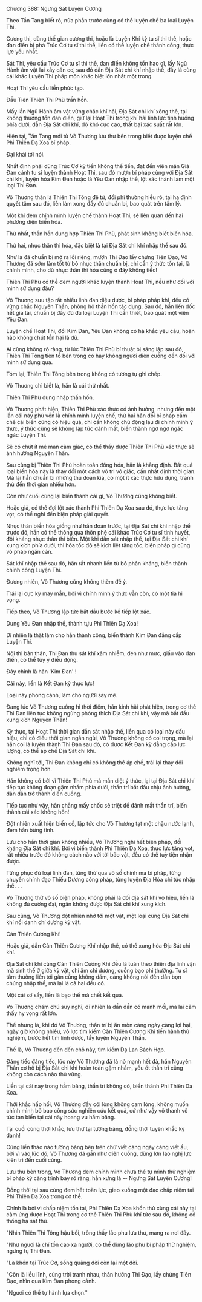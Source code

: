 




Chương 388: Ngưng Sát Luyện Cương


Theo Tần Tang biết rõ, nửa phần trước cùng có thể luyện chế ba loại Luyện Thi.

Cương thi, dùng thế gian cương thi, hoặc là Luyện Khí kỳ tu sĩ thi thể, hoặc đan điền bị phá Trúc Cơ tu sĩ thi thể, liền có thể luyện chế thành công, thực lực yếu nhất.

Sát Thi, yêu cầu Trúc Cơ tu sĩ thi thể, đan điền không tổn hao gì, lấy Ngũ Hành âm vật lại xây căn cơ, sau đó dẫn Địa Sát chi khí nhập thể, đây là cùng cái khác Luyện Thi pháp môn khác biệt lớn nhất một trong.

Hoạt Thi yêu cầu liền phức tạp.

Đầu Tiên Thiên Thi Phù trấn hồn.

Mấy lần Ngũ Hành âm vật vững chắc khí hải, Địa Sát chi khí xông thể, tại không thương tổn đan điền, giữ lại Hoạt Thi trong khí hải linh lực tình huống phía dưới, dẫn Địa Sát chi khí, độ khó cực cao, thất bại xác suất rất lớn.

Hiện tại, Tần Tang mới từ Vô Thương lưu thư bên trong biết được luyện chế Phi Thiên Dạ Xoa bí pháp.

Đại khái tới nói.

Nhất định phải dùng Trúc Cơ kỳ tiến không thể tiến, đạt đến viên mãn Giả Đan cảnh tu sĩ luyện thành Hoạt Thi, sau đó mượn bí pháp cùng với Địa Sát chi khí, luyện hóa Kim Đan hoặc là Yêu Đan nhập thể, lột xác thành làm một loại Thi Đan.

Vô Thương thân là Thiên Thi Tông đệ tử, đối phi thường hiểu rõ, tại hạ định quyết tâm sau đó, liền làm xong đầy đủ chuẩn bị, bao quát trên tâm lý.

Một khi đem chính mình luyện chế thành Hoạt Thi, sẽ liên quan đến hai phương diện biến hóa.

Thứ nhất, thần hồn dung hợp Thiên Thi Phù, phát sinh không biết biến hóa.

Thứ hai, nhục thân thi hóa, đặc biệt là tại Địa Sát chi khí nhập thể sau đó.

Như là đã chuẩn bị mở ra lối riêng, mượn Thi Đạo lấy chứng Tiên Đạo, Vô Thương đã sớm làm tốt từ bỏ nhục thân chuẩn bị, chỉ cần ý thức tồn tại, là chính mình, cho dù nhục thân thi hóa cũng ở đây không tiếc!

Thiên Thi Phù có thể đem người khác luyện thành Hoạt Thi, nếu như đối với mình sử dụng đâu?

Vô Thương sưu tập rất nhiều linh đan diệu dược, bí pháp pháp khí, đều có vững chắc Nguyên Thần, phòng hộ thần hồn tác dụng. Sau đó, hắn liền dốc hết gia tài, chuẩn bị đầy đủ đủ loại Luyện Thi cần thiết, bao quát một viên Yêu Đan.

Luyện chế Hoạt Thi, đối Kim Đan, Yêu Đan không có hà khắc yêu cầu, hoàn hảo không chút tổn hại là đủ.

Ai cũng không rõ ràng, từ lúc Thiên Thi Phù bí thuật bị sáng lập sau đó, Thiên Thi Tông tiên tổ bên trong có hay không người điên cuồng đến đối với mình sử dụng qua.

Tóm lại, Thiên Thi Tông bên trong không có tương tự ghi chép.

Vô Thương chỉ biết là, hắn là cái thứ nhất.

Thiên Thi Phù dung nhập thần hồn.

Vô Thương phát hiện, Thiên Thi Phù xác thực có ảnh hưởng, nhưng đến một lần cái này phù vốn là chính mình luyện chế, thứ hai hắn đối bí pháp cấm chế cải biến cũng có hiệu quả, chỉ cần không chủ động lau đi chính mình ý thức, ý thức cũng sẽ không lập tức đánh mất, biến thành ngơ ngơ ngác ngác Luyện Thi.

Sẽ có chút ít mê man cảm giác, có thể thấy được Thiên Thi Phù xác thực sẽ ảnh hưởng Nguyên Thần.

Sau cùng bị Thiên Thi Phù hoàn toàn đồng hóa, hẳn là khẳng định. Bất quá loại biến hóa này là thay đổi một cách vô tri vô giác, cần nhất định thời gian. Mà lại hắn chuẩn bị những thủ đoạn kia, có một ít xác thực hữu dụng, tranh thủ đến thời gian nhiều hơn.

Còn như cuối cùng lại biến thành cái gì, Vô Thương cũng không biết.

Hoặc giả, có thể đợi lột xác thành Phi Thiên Dạ Xoa sau đó, thực lực tăng vọt, có thể nghĩ đến biện pháp giải quyết.

Nhục thân biến hóa giống như hắn đoán trước, tại Địa Sát chi khí nhập thể trước đó, hắn có thể thông qua thôn phệ cái khác Trúc Cơ tu sĩ tinh huyết, đối kháng nhục thân thi biến. Một khi dẫn sát nhập thể, tại Địa Sát chi khí xung kích phía dưới, thi hóa tốc độ sẽ kịch liệt tăng tốc, biện pháp gì cũng vô pháp ngăn cản.

Sát khí nhập thể sau đó, hắn rất nhanh liền từ bỏ phản kháng, biến thành chính cống Luyện Thi.

Đương nhiên, Vô Thương cũng không thèm để ý.

Trái lại cực kỳ may mắn, bởi vì chính mình ý thức vẫn còn, có một tia hi vọng.

Tiếp theo, Vô Thương lập tức bắt đầu bước kế tiếp lột xác.

Dung Yêu Đan nhập thể, thành tựu Phi Thiên Dạ Xoa!

Dĩ nhiên là thật làm cho hắn thành công, biến thành Kim Đan đẳng cấp Luyện Thi.

Nội thị bản thân, Thi Đan thu sát khí xâm nhiễm, đen như mực, giấu vào đan điền, có thể tùy ý điều động.

Đây chính là hắn 'Kim Đan' !

Cái này, liền là Kết Đan kỳ thực lực!

Loại này phong cảnh, làm cho người say mê.

Đang lúc Vô Thương cuồng hỉ thời điểm, hắn kinh hãi phát hiện, trong cơ thể Thi Đan liên tục không ngừng phóng thích Địa Sát chi khí, vậy mà bắt đầu xung kích Nguyên Thần!

Kỳ thực, tại Hoạt Thi thời gian dẫn sát nhập thể, liền qua có loại này dấu hiệu, chỉ có điều thời gian ngắn ngủi, Vô Thương không có coi trọng, mà lại hắn coi là luyện thành Thi Đan sau đó, có được Kết Đan kỳ đẳng cấp lực lượng, có thể áp chế Địa Sát chi khí.

Không nghĩ tới, Thi Đan không chỉ có không thể áp chế, trái lại thay đổi nghiêm trọng hơn.

Hắn không có bởi vì Thiên Thi Phù mà mẫn diệt ý thức, lại tại Địa Sát chi khí tiếp tục không đoạn gặm nhấm phía dưới, thần trí bắt đầu chịu ảnh hưởng, dần dần trở thành điên cuồng.

Tiếp tục như vậy, hắn chẳng mấy chốc sẽ triệt để đánh mất thần trí, biến thành cái xác không hồn!

Đột nhiên xuất hiện biến cố, lập tức cho Vô Thương tạt một chậu nước lạnh, đem hắn bừng tỉnh.

Lưu cho hắn thời gian không nhiều, Vô Thương nghĩ hết biện pháp, đối kháng Địa Sát chi khí. Bởi vì biến thành Phi Thiên Dạ Xoa, thực lực tăng vọt, rất nhiều trước đó không cách nào với tới bảo vật, đều có thể tuỳ tiện nhận được.

Từng phục đủ loại linh đan, từng thử qua vô số chính ma bí pháp, từng chuyển chính đạo Thiếu Dương công pháp, từng luyện Địa Hỏa chi tức nhập thể. . .

Vô Thương thử vô số biện pháp, không phải là đối địa sát khí vô hiệu, liền là không đủ cường đại, ngăn không được Địa Sát chi khí xung kích.

Sau cùng, Vô Thương đột nhiên nhớ tới một vật, một loại cùng Địa Sát chi khí nổi danh chí dương kỳ vật.

Càn Thiên Cương Khí!

Hoặc giả, dẫn Càn Thiên Cương Khí nhập thể, có thể xung hòa Địa Sát chi khí.

Địa Sát chi khí cùng Càn Thiên Cương Khí đều là tuân theo thiên địa linh vận mà sinh thế ở giữa kỳ vật, chí âm chí dương, cuồng bạo phi thường. Tu sĩ tầm thường liền tới gần cũng không dám, càng không nói đến dẫn bọn chúng nhập thể, mà lại là cả hai đều có.

Một cái sơ sẩy, liền là bạo thể mà chết kết quả.

Vô Thương chăm chú suy nghĩ, dĩ nhiên là dần dần có manh mối, mà lại cảm thấy hy vọng rất lớn.

Thế nhưng là, khi đó Vô Thương, thần trí bị ăn mòn càng ngày càng lợi hại, ngày giờ không nhiều, vô lực tìm kiếm Càn Thiên Cương Khí tiến hành thử nghiệm, trước hết tìm linh dược, tẩy luyện Nguyên Thần.

Thế là, Vô Thương đến đến chỗ này, tìm kiếm Dạ Lan Bách Hợp.

Đáng tiếc đáng tiếc, lúc này Vô Thương đã là nỏ mạnh hết đà, hắn Nguyên Thần cơ hồ bị Địa Sát chi khí hoàn toàn gặm nhấm, yếu ớt thần trí cũng không còn cách nào thủ vững.

Liền tại cái này trong hầm băng, thần trí không có, biến thành Phi Thiên Dạ Xoa.

Thời khắc hấp hối, Vô Thương đầy cõi lòng không cam lòng, không muốn chính mình bỏ bao công sức nghiên cứu kết quả, cứ như vậy vô thanh vô tức tan biến tại cái này hoang vu hầm băng.

Tại cuối cùng thời khắc, lưu thư tại tường băng, đồng thời tuyên khắc kỳ danh!

Cũng liền thảo nào tường băng bên trên chữ viết càng ngày càng viết ẩu, bởi vì vào lúc đó, Vô Thương đã gần như điên cuồng, dùng lớn lao nghị lực kiên trì đến cuối cùng.

Lưu thư bên trong, Vô Thương đem chính mình chưa thể tự mình thử nghiệm bí pháp kỹ càng trình bày rõ ràng, hắn xưng là -- Ngưng Sát Luyện Cương!

Đồng thời tại sau cùng đem hết toàn lực, gieo xuống một đạo chấp niệm tại Phi Thiên Dạ Xoa trong cơ thể.

Chính là bởi vì chấp niệm tồn tại, Phi Thiên Dạ Xoa khốn thủ cùng cái này tại cảm ứng được Hoạt Thi trong cơ thể Thiên Thi Phù khí tức sau đó, không có thống hạ sát thủ.

"Nhìn Thiên Thi Tông hậu bối, trông thấy lão phu lưu thư, mang ra nơi đây.

"Như ngươi là chí tồn cao xa người, có thể dùng lão phu bí pháp thử nghiệm, ngưng tụ Thi Đan.

"Là khốn tại Trúc Cơ, sống quãng đời còn lại một đời.

"Còn là liều lĩnh, cùng trời tranh nhau, thân hướng Thi Đạo, lấy chứng Tiên Đạo, nhìn qua Kim Đan phong cảnh.

"Ngươi có thể tự hành lựa chọn."




